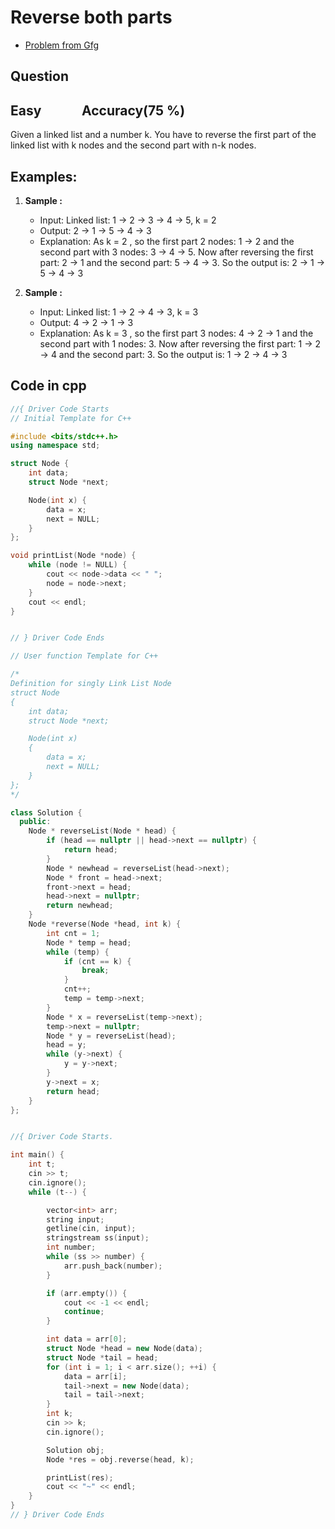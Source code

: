 # Reverse both parts
- [Problem from Gfg](https://www.geeksforgeeks.org/problems/reverse-both-parts--170647/1?page=2&category=Linked%20List&difficulty=Basic,Easy&status=unsolved,attempted&sortBy=submissions)
## Question
## Easy &nbsp;&nbsp;&nbsp;&nbsp;&nbsp;&nbsp;&nbsp;&nbsp;&nbsp;&nbsp;&nbsp; Accuracy(75 %)
Given a linked list and a number k. You have to reverse the first part of the linked list with k nodes and the second part with n-k nodes.
## Examples:
1. **Sample :**<br>
    - Input: Linked list: 1 -> 2 -> 3 -> 4 -> 5,  k = 2
    - Output: 2 -> 1 -> 5 -> 4 -> 3
    - Explanation: As k = 2 , so the first part 2 nodes: 1 -> 2 and the second part with 3 nodes: 3 -> 4 -> 5. Now after reversing the first part: 2 -> 1 and the second part: 5 -> 4 -> 3. So the output is: 2 -> 1 -> 5 -> 4 -> 3

2. **Sample :**<br>
    - Input: Linked list: 1 -> 2 -> 4 -> 3,  k = 3
    - Output: 4 -> 2 -> 1 -> 3
    - Explanation: As k = 3 , so the first part 3 nodes: 4 -> 2 -> 1 and the second part with 1 nodes: 3. Now after reversing the first part: 1 -> 2 -> 4 and the second part: 3. So the output is: 1 -> 2 -> 4 -> 3
## Code in cpp
```cpp
//{ Driver Code Starts
// Initial Template for C++

#include <bits/stdc++.h>
using namespace std;

struct Node {
    int data;
    struct Node *next;

    Node(int x) {
        data = x;
        next = NULL;
    }
};

void printList(Node *node) {
    while (node != NULL) {
        cout << node->data << " ";
        node = node->next;
    }
    cout << endl;
}


// } Driver Code Ends

// User function Template for C++

/*
Definition for singly Link List Node
struct Node
{
    int data;
    struct Node *next;

    Node(int x)
    {
        data = x;
        next = NULL;
    }
};
*/

class Solution {
  public:
    Node * reverseList(Node * head) {
        if (head == nullptr || head->next == nullptr) {
            return head;
        }
        Node * newhead = reverseList(head->next);
        Node * front = head->next;
        front->next = head;
        head->next = nullptr;
        return newhead;
    }
    Node *reverse(Node *head, int k) {
        int cnt = 1;
        Node * temp = head;
        while (temp) {
            if (cnt == k) {
                break;
            }
            cnt++;
            temp = temp->next;
        }
        Node * x = reverseList(temp->next);
        temp->next = nullptr;
        Node * y = reverseList(head);
        head = y;
        while (y->next) {
            y = y->next;
        }
        y->next = x;
        return head;
    }
};


//{ Driver Code Starts.

int main() {
    int t;
    cin >> t;
    cin.ignore();
    while (t--) {

        vector<int> arr;
        string input;
        getline(cin, input);
        stringstream ss(input);
        int number;
        while (ss >> number) {
            arr.push_back(number);
        }

        if (arr.empty()) {
            cout << -1 << endl;
            continue;
        }

        int data = arr[0];
        struct Node *head = new Node(data);
        struct Node *tail = head;
        for (int i = 1; i < arr.size(); ++i) {
            data = arr[i];
            tail->next = new Node(data);
            tail = tail->next;
        }
        int k;
        cin >> k;
        cin.ignore();

        Solution obj;
        Node *res = obj.reverse(head, k);

        printList(res);
        cout << "~" << endl;
    }
}
// } Driver Code Ends
```
